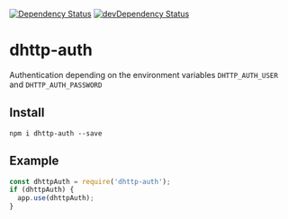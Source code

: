 [![Dependency Status](https://david-dm.org/dnode/dhttp-auth.svg)](https://david-dm.org/dnode/dhttp-auth)
[![devDependency Status](https://david-dm.org/dnode/dhttp-auth/dev-status.svg)](https://david-dm.org/dnode/dhttp-auth#info=devDependencies)

# dhttp-auth
Authentication depending on the environment variables ```DHTTP_AUTH_USER``` and ```DHTTP_AUTH_PASSWORD```

## Install
```
npm i dhttp-auth --save
```

## Example
```javascript
const dhttpAuth = require('dhttp-auth');
if (dhttpAuth) {
  app.use(dhttpAuth);
}
```
